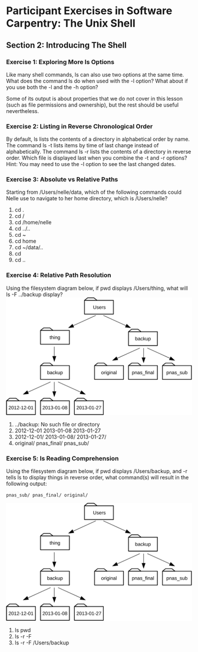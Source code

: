 # Participant Exercises in Software Carpentry: The Unix Shell

## Section 2: Introducing The Shell

### Exercise 1: Exploring More ls Options

Like many shell commands, ls can also use two options at the same time. 
What does the command ls do when used with the -l option?
What about if you use both the -l and the -h option?

Some of its output is about properties that we do not cover in this lesson (such as file permissions and ownership), 
but the rest should be useful nevertheless.

### Exercise 2: Listing in Reverse Chronological Order 

By default, ls lists the contents of a directory in alphabetical order by name. 
The command ls -t lists items by time of last change instead of alphabetically. 
The command ls -r lists the contents of a directory in reverse order. 
Which file is displayed last when you combine the -t and -r options? 
Hint: You may need to use the -l option to see the last changed dates.

### Exercise 3: Absolute vs Relative Paths

Starting from /Users/nelle/data, which of the following commands could Nelle use to navigate to her home directory, which is /Users/nelle?

1. cd .
2. cd /
3. cd /home/nelle
4. cd ../..
5. cd ~
6. cd home
7. cd ~/data/..
8. cd
9. cd ..

### Exercise 4: Relative Path Resolution

Using the filesystem diagram below, if pwd displays /Users/thing, what will ls -F ../backup display?
![Diagram of filesystem hierarchy](./img/filesystem-challenge.svg)

1. ../backup: No such file or directory
2. 2012-12-01 2013-01-08 2013-01-27
3. 2012-12-01/ 2013-01-08/ 2013-01-27/
4. original/ pnas_final/ pnas_sub/

### Exercise 5: ls Reading Comprehension

Using the filesystem diagram below, if pwd displays /Users/backup, 
and -r tells ls to display things in reverse order, what command(s) 
will result in the following output:

    pnas_sub/ pnas_final/ original/

![Diagram of second filesystem hierarchy](./img/filesystem-challenge-2.svg)

1. ls pwd
2. ls -r -F
3. ls -r -F /Users/backup
